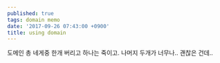 ```yaml
---
published: true
tags: domain memo
date: '2017-09-26 07:43:00 +0900'
title: using domain
---
```

도메인 총 네게중 한개 버리고 하나는 죽이고. 나머지 두개가 너무나.. 괜찮은 건데..
